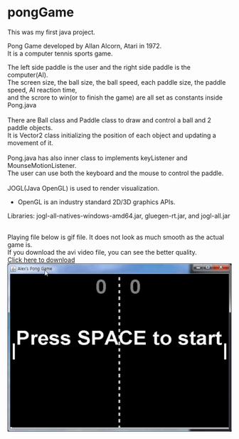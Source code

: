 # pongGame
This was my first java project.

Pong Game developed by Allan Alcorn, Atari in 1972.<br />
It is a computer tennis sports game.

The left side paddle is the user and the right side paddle is the computer(AI).<br />
The screen size, the ball size, the ball speed, each paddle size, the paddle speed, AI reaction time,<br />
and the scrore to win(or to finish the game) are all set as constants inside Pong.java<br />
<br />
There are Ball class and Paddle class to draw and control a ball and 2 paddle objects.<br />
It is Vector2 class initializing the position of each object and updating a movement of it.<br />
<br />
Pong.java has also inner class to implements keyListener and MounseMotionListener.<br />
The user can use both the keyboard and the mouse to control the paddle.<br />
<br />
JOGL(Java OpenGL) is used to render visualization.<br />
* OpenGL is an industry standard 2D/3D graphics APIs.<br />

Libraries: jogl-all-natives-windows-amd64.jar, gluegen-rt.jar, and jogl-all.jar <br />
<br />

Playing file below is gif file. It does not look as much smooth as the actual game is.<br />
If you download the avi video file, you can see the better quality.<br />
<a href="https://raw.githubusercontent.com/alexpark90/pongGame/master/pongPlay.avi">Click here to download</a>
<br />
![gif file](https://raw.githubusercontent.com/alexpark90/pongGame/master/pongPlay.gif)


